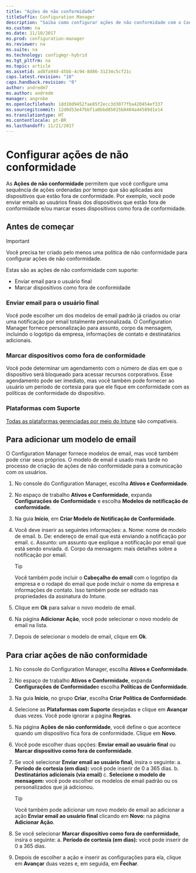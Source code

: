 ```yaml
---
title: "Ações de não conformidade"
titleSuffix: Configuration Manager
description: "Saiba como configurar ações de não conformidade com o Configuration Manager"
ms.custom: na
ms.date: 11/10/2017
ms.prod: configuration-manager
ms.reviewer: na
ms.suite: na
ms.technology: configmgr-hybrid
ms.tgt_pltfrm: na
ms.topic: article
ms.assetid: ad8fa94d-45bb-4c94-8d86-31234c5cf21c
caps.latest.revision: "18"
caps.handback.revision: "0"
author: andredm7
ms.author: andredm
manager: angrobe
ms.openlocfilehash: 1dd10d9452fae85f2ecc3d3077fba420454ef337
ms.sourcegitcommit: 12d0d53e47bbf1a0bbd85015b8404a44589d1e14
ms.translationtype: HT
ms.contentlocale: pt-BR
ms.lasthandoff: 11/21/2017
---
```

# <a name="set-up-actions-for-non-compliance"></a>Configurar ações de não conformidade

As **Ações de não conformidade** permitem que você configure uma sequência de ações ordenadas por tempo que são aplicadas aos dispositivos que estão fora de conformidade. Por exemplo, você pode enviar emails ao usuários finais dos dispositivos que estão fora de conformidade e/ou marcar esses dispositivos como fora de conformidade.

## <a name="before-you-begin"></a>Antes de começar

> [!IMPORTANT]
> Você precisa ter criado pelo menos uma política de não conformidade para configurar ações de não conformidade.

Estas são as ações de não conformidade com suporte:

- Enviar email para o usuário final
- Marcar dispositivos como fora de conformidade

### <a name="send-e-mail-to-end-user"></a>Enviar email para o usuário final

Você pode escolher um dos modelos de email padrão já criados ou criar uma notificação por email totalmente personalizada. O Configuration Manager fornece personalização para assunto, corpo da mensagem, incluindo o logotipo da empresa, informações de contato e destinatários adicionais.

### <a name="mark-devices-non-compliant"></a>Marcar dispositivos como fora de conformidade

Você pode determinar um agendamento com o número de dias em que o dispositivo será bloqueado para acessar recursos corporativos. Esse agendamento pode ser imediato, mas você também pode fornecer ao usuário um período de cortesia para que ele fique em conformidade com as políticas de conformidade do dispositivo.

### <a name="supported-platforms"></a>Plataformas com Suporte

[Todas as plataformas gerenciadas por meio do Intune](https://docs.microsoft.com/intune/supported-devices-browsers) são compatíveis.

## <a name="to-add-an-email-template"></a>Para adicionar um modelo de email

O Configuration Manager fornece modelos de email, mas você também pode criar seus próprios. O modelo de email é usado mais tarde no processo de criação de ações de não conformidade para a comunicação com os usuários.

1. No console do Configuration Manager, escolha **Ativos e Conformidade**.

2. No espaço de trabalho **Ativos e Conformidade**, expanda **Configurações de Conformidade** e escolha **Modelos de notificação de conformidade**.

3. Na guia **Início**, em **Criar Modelo de Notificação de Conformidade**.

4. Você deve inserir as seguintes informações: a. Nome: nome de modelo de email.
    b. De: endereço de email que está enviando a notificação por email.
    c. Assunto: um assunto que explique a notificação por email que está sendo enviada.
    d. Corpo da mensagem: mais detalhes sobre a notificação por email.

    > [!TIP] 
    > Você também pode incluir o **Cabeçalho do email** com o logotipo da empresa e o rodapé do email que pode incluir o nome da empresa e informações de contato. Isso também pode ser editado nas propriedades da assinatura do Intune.

5. Clique em **Ok** para salvar o novo modelo de email.

6. Na página **Adicionar Ação**, você pode selecionar o novo modelo de email na lista.

7. Depois de selecionar o modelo de email, clique em **Ok**.

## <a name="to-create-actions-for-non-compliance"></a>Para criar ações de não conformidade

1. No console do Configuration Manager, escolha **Ativos e Conformidade**.

2. No espaço de trabalho **Ativos e Conformidade**, expanda **Configurações de Conformidade**e escolha **Políticas de Conformidade**.

3. Na guia **Início**, no grupo **Criar**, escolha **Criar Política de Conformidade**.

4. Selecione as **Plataformas com Suporte** desejadas e clique em **Avançar** duas vezes. Você pode ignorar a página **Regras**.

5. Na página **Ações de não conformidade**, você define o que acontece quando um dispositivo fica fora de conformidade. Clique em **Novo**.
6. Você pode escolher duas opções: **Enviar email ao usuário final** ou **Marcar dispositivo como fora de conformidade**.

7. Se você selecionar **Enviar email ao usuário final**, insira o seguinte: a. **Período de cortesia (em dias):** você pode inserir de 0 a 365 dias.
    b. **Destinatários adicionais (via email)** c. **Selecione o modelo de mensagem:** você pode escolher os modelos de email padrão ou os personalizados que já adicionou.
    
    > [!TIP] 
    > Você também pode adicionar um novo modelo de email ao adicionar a ação **Enviar email ao usuário final** clicando em **Novo:** na página **Adicionar Ação**.

8. Se você selecionar **Marcar dispositivo como fora de conformidade**, insira o seguinte: a. **Período de cortesia (em dias):** você pode inserir de 0 a 365 dias.

9. Depois de escolher a ação e inserir as configurações para ela, clique em **Avançar** duas vezes e, em seguida, em **Fechar**.


